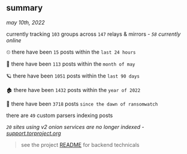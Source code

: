 
## summary
_may 10th, 2022_

currently tracking `103` groups across `147` relays & mirrors - _`58` currently online_

⏲ there have been `15` posts within the `last 24 hours`

🦈 there have been `113` posts within the `month of may`

🪐 there have been `1051` posts within the `last 90 days`

🏚 there have been `1432` posts within the `year of 2022`

🦕 there have been `3718` posts `since the dawn of ransomwatch`

there are `49` custom parsers indexing posts

_`20` sites using v2 onion services are no longer indexed - [support.torproject.org](https://support.torproject.org/onionservices/v2-deprecation/)_

> see the project [README](https://github.com/thetanz/ransomwatch#ransomwatch--) for backend technicals
